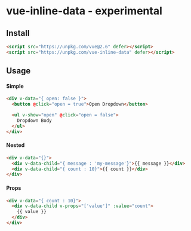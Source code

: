 # vue-inline-data - experimental

## Install

```html
<script src="https://unpkg.com/vue@2.6" defer></script>
<script src="https://unpkg.com/vue-inline-data" defer></script>
```

## Usage

#### Simple

```html
<div v-data="{ open: false }">
  <button @click="open = true">Open Dropdown</button>

  <ul v-show="open" @click="open = false">
    Dropdown Body
  </ul>
</div>
```

#### Nested

```html
<div v-data="{}">
  <div v-data-child="{ message : 'my-message'}">{{ message }}</div>
  <div v-data-child="{ count : 10}">{{ count }}</div>
</div>
```

#### Props

```html
<div v-data="{ count : 10}">
  <div v-data-child v-props="['value']" :value="count">
    {{ value }}
  </div>
</div>
```
